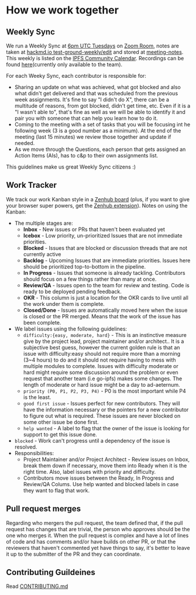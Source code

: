 # How we work together

## Weekly Sync

We run a Weekly Sync at [6pm UTC Tuesdays](https://www.wolframalpha.com/input/?i=Next+Tuesday+6pm+UTC) on [Zoom Room](https://protocol.zoom.us/j/299213319), notes are taken at [hackmd.io test-ground-weekly/edit](https://hackmd.io/@daviddias/test-ground-weekly/edit?both) and stored at [meeting-notes](https://github.com/ipfs/testground/tree/master/_meeting-notes). This weekly is listed on the [IPFS Community Calendar](https://github.com/ipfs/community#community-calendar). Recordings can be found [here](https://drive.google.com/open?id=1VL57t9ZOtk5Yw-cQoG7TtKaf3agDsrLc)(currently only available to the team).

For each Weeky Sync, each contributor is responsible for:

- Sharing an update on what was achieved, what got blocked and also what didn't get delivered and that was scheduled from the previous week assignments. It's fine to say "I didn't do X", there can be a multitude of reasons, from got blocked, didn't get time, etc. Even if it is a "I wasn't able to", that's fine as well as we will be able to identify it and pair you with someone that can help you learn how to do it.
- Coming to the meeting with a set of tasks that you will be focusing int he following week (3 is a good number as a minimum). At the end of the meeting (last 15 minutes) we review those together and update if needed.
- As we move through the Questions, each person that gets assigned an Action Items (AIs), has to c&p to their own assignments list.

This guidelines make us great Weekly Sync citizens :)

## Work Tracker

We track our work Kanban style in a [Zenhub board](https://app.zenhub.com/workspaces/test-ground-5db6a5bf7ca61c00014e2961/board?repos=197244214) (plus, if you want to give your browser super powers, get the [Zenhub extension](https://www.zenhub.com/extension)). Notes on using the Kanban:
- The multiple stages are:
  - **Inbox** - New issues or PRs that haven't been evaluated yet
  - **Icebox** - Low priority, un-prioritized Issues that are not immediate priorities.
  - **Blocked** - Issues that are blocked or discussion threads that are not currently active
  - **Backlog** - Upcoming Issues that are immediate priorities. Issues here should be prioritized top-to-bottom in the pipeline.
  - **In Progress** - Issues that someone is already tackling. Contributors should focus on a few things rather than many at once.
  - **Review/QA** - Issues open to the team for review and testing. Code is ready to be deployed pending feedback.
  - **OKR** - This column is just a location for the OKR cards to live until all the work under them is complete.
  - **Closed/Done** - Issues are automatically moved here when the issue is closed or the PR merged. Means that the work of the issue has been complete.
- We label issues using the following guidelines:
  - `difficulty:{easy, moderate, hard}` - This is an instinctive measure give by the project lead, project maintainer and/or architect.. It is a subjective best guess, however the current golden rule is that an issue with difficulty:easy should not require more than a morning (3~4 hours) to do and it should not require having to mess with multiple modules to complete. Issues with difficulty moderate or hard might require some discussion around the problem or even request that another team (i.e go-ipfs) makes some changes. The length of moderate or hard issue might be a day to ad-aeternum.
  - `priority (P0, P1, P2, P3, P4)` - P0 is the most important while P4 is the least.
  - `good first issue` - Issues perfect for new contributors. They will have the information necessary or the pointers for a new contributor to figure out what is required. These issues are never blocked on some other issue be done first.
  - `help wanted` - A label to flag that the owner of the issue is looking for support to get this issue done.
-   `blocked` - Work can't progress until a dependency of the issue is resolved.
- Responsibilities:
  - Project Maintainer and/or Project Architect - Review issues on Inbox, break them down if necessary, move them into Ready when it is the right time. Also, label issues with priority and difficulty.
  - Contributors move issues between the Ready, In Progress and Review/QA Colums. Use help wanted and blocked labels in case they want to flag that work.
  
  
## Pull request merges

Regarding who mergers the pull request, the team defined that, if the pull request has changes that are trivial, the person who approves should be the one who merges it. When the pull request is complex and have a lot of lines of code and has comments and/or have builds on other PR, or that the reviewers that haven't commented yet have things to say, it's better to leave it up to the submitter of the PR and they can coordinate.
  
## Contributing Guildeines 

Read [CONTRIBUTING.md](https://github.com/ipfs/testground/blob/master/CONTRIBUTING.md)
